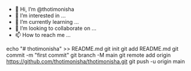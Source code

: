 - 👋 Hi, I’m @thotimonisha
- 👀 I’m interested in ...
- 🌱 I’m currently learning ...
- 💞️ I’m looking to collaborate on ...
- 📫 How to reach me ...

<!---
thotimonisha/thotimonisha is a ✨ special ✨ repository because its `README.md` (this file) appears on your GitHub profile.
You can click the Preview link to take a look at your changes.
--->
echo "# thotimonisha" >> README.md
git init
git add README.md
git commit -m "first commit"
git branch -M main
git remote add origin https://github.com/thotimonisha/thotimonisha.git
git push -u origin main
